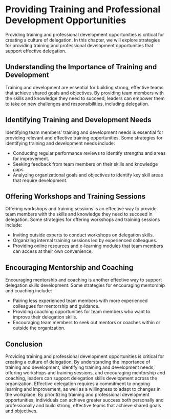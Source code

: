Providing Training and Professional Development Opportunities
==========================================================================================================

Providing training and professional development opportunities is critical for creating a culture of delegation. In this chapter, we will explore strategies for providing training and professional development opportunities that support effective delegation.

Understanding the Importance of Training and Development
--------------------------------------------------------

Training and development are essential for building strong, effective teams that achieve shared goals and objectives. By providing team members with the skills and knowledge they need to succeed, leaders can empower them to take on new challenges and responsibilities, including delegation.

Identifying Training and Development Needs
------------------------------------------

Identifying team members' training and development needs is essential for providing relevant and effective training opportunities. Some strategies for identifying training and development needs include:

* Conducting regular performance reviews to identify strengths and areas for improvement.
* Seeking feedback from team members on their skills and knowledge gaps.
* Analyzing organizational goals and objectives to identify key skill areas that require development.

Offering Workshops and Training Sessions
----------------------------------------

Offering workshops and training sessions is an effective way to provide team members with the skills and knowledge they need to succeed in delegation. Some strategies for offering workshops and training sessions include:

* Inviting outside experts to conduct workshops on delegation skills.
* Organizing internal training sessions led by experienced colleagues.
* Providing online resources and e-learning modules that team members can access at their own convenience.

Encouraging Mentorship and Coaching
-----------------------------------

Encouraging mentorship and coaching is another effective way to support delegation skills development. Some strategies for encouraging mentorship and coaching include:

* Pairing less experienced team members with more experienced colleagues for mentorship and guidance.
* Providing coaching opportunities for team members who want to improve their delegation skills.
* Encouraging team members to seek out mentors or coaches within or outside the organization.

Conclusion
----------

Providing training and professional development opportunities is critical for creating a culture of delegation. By understanding the importance of training and development, identifying training and development needs, offering workshops and training sessions, and encouraging mentorship and coaching, leaders can support delegation skills development across the organization. Effective delegation requires a commitment to ongoing learning and improvement, as well as a willingness to adapt to changes in the workplace. By prioritizing training and professional development opportunities, individuals can achieve greater success both personally and professionally and build strong, effective teams that achieve shared goals and objectives.
